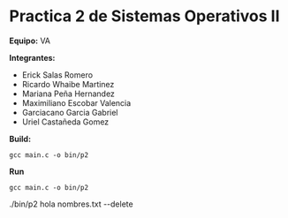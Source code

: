 # Practica 2 de Sistemas Operativos II

**Equipo:** VA

**Integrantes:**
- Erick Salas Romero
- Ricardo Whaibe Martinez
- Mariana Peña Hernandez
- Maximiliano Escobar Valencia
- Garciacano Garcia Gabriel
- Uriel Castañeda Gomez

**Build:**
```
gcc main.c -o bin/p2
```

**Run**
```
gcc main.c -o bin/p2
```
./bin/p2 hola nombres.txt --delete
```
